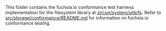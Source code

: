 This folder contains the fuchsia.io conformance test harness implementation
for the filesystem library at [zircon/system/ulib/fs](/zircon/system/ulib/fs).
Refer to [src/storage/conformance/README.md](/src/storage/conformance/README.md)
for information on fuchsia.io conformance testing.
